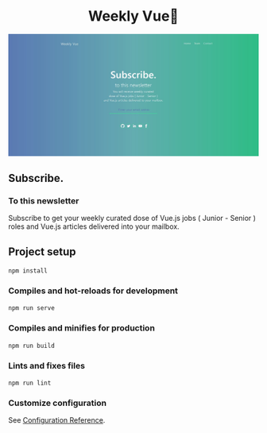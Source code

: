 <div align="center">
  <h1>Weekly Vue👋</h1>
</div>

![Weekly Vue design ](./src/assets/weekly-vue.jpg)

## Subscribe.

### To this newsletter


Subscribe to get your weekly curated dose of Vue.js jobs ( Junior - Senior ) roles and Vue.js articles delivered into your mailbox.





## Project setup
```
npm install
```

### Compiles and hot-reloads for development
```
npm run serve
```

### Compiles and minifies for production
```
npm run build
```

### Lints and fixes files
```
npm run lint
```

### Customize configuration
See [Configuration Reference](https://v3.vuejs.org/).
